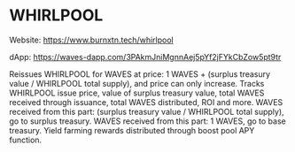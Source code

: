 # WHIRLPOOL

Website: https://www.burnxtn.tech/whirlpool

dApp: https://waves-dapp.com/3PAkmJniMgnnAej5pYf2jFYkCbZow5pt9tr

Reissues WHIRLPOOL for WAVES at price: 1 WAVES + (surplus treasury value / WHIRLPOOL total supply), and price can only increase.
Tracks WHIRLPOOL issue price, value of surplus treasury value, total WAVES received through issuance, total WAVES distributed, ROI and more.
WAVES received from this part: (surplus treasury value / WHIRLPOOL total supply), go to surplus treasury.
WAVES received from this part: 1 WAVES, go to base treasury.
Yield farming rewards distributed through boost pool APY function.
